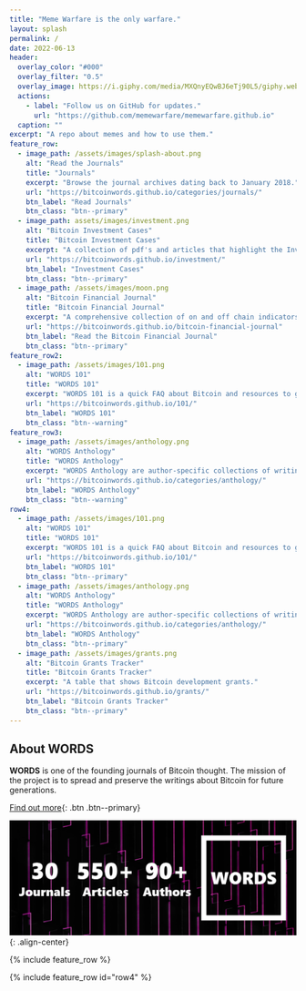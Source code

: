 ```yaml
---
title: "Meme Warfare is the only warfare."
layout: splash
permalink: /
date: 2022-06-13
header:
  overlay_color: "#000"
  overlay_filter: "0.5"
  overlay_image: https://i.giphy.com/media/MXQnyEQwBJ6eTj90L5/giphy.webp
  actions:
    - label: "Follow us on GitHub for updates."
      url: "https://github.com/memewarfare/memewarfare.github.io"
  caption: ""
excerpt: "A repo about memes and how to use them."
feature_row:
  - image_path: /assets/images/splash-about.png
    alt: "Read the Journals"
    title: "Journals"
    excerpt: "Browse the journal archives dating back to January 2018."
    url: "https://bitcoinwords.github.io/categories/journals/"
    btn_label: "Read Journals"
    btn_class: "btn--primary"
  - image_path: assets/images/investment.png
    alt: "Bitcoin Investment Cases"
    title: "Bitcoin Investment Cases"
    excerpt: "A collection of pdf's and articles that highlight the Investment Case for Bitcoin."
    url: "https://bitcoinwords.github.io/investment/"
    btn_label: "Investment Cases"
    btn_class: "btn--primary"
  - image_path: /assets/images/moon.png
    alt: "Bitcoin Financial Journal"
    title: "Bitcoin Financial Journal"
    excerpt: "A comprehensive collection of on and off chain indicators and valuation models for Bitcoin."
    url: "https://bitcoinwords.github.io/bitcoin-financial-journal"
    btn_label: "Read the Bitcoin Financial Journal"
    btn_class: "btn--primary"
feature_row2:
  - image_path: /assets/images/101.png
    alt: "WORDS 101"
    title: "WORDS 101"
    excerpt: "WORDS 101 is a quick FAQ about Bitcoin and resources to get you started."
    url: "https://bitcoinwords.github.io/101/"
    btn_label: "WORDS 101"
    btn_class: "btn--warning"
feature_row3:
  - image_path: /assets/images/anthology.png
    alt: "WORDS Anthology"
    title: "WORDS Anthology"
    excerpt: "WORDS Anthology are author-specific collections of writing."
    url: "https://bitcoinwords.github.io/categories/anthology/"
    btn_label: "WORDS Anthology"
    btn_class: "btn--warning"
row4:
  - image_path: /assets/images/101.png
    alt: "WORDS 101"
    title: "WORDS 101"
    excerpt: "WORDS 101 is a quick FAQ about Bitcoin and resources to get you started."
    url: "https://bitcoinwords.github.io/101/"
    btn_label: "WORDS 101"
    btn_class: "btn--primary"
  - image_path: /assets/images/anthology.png
    alt: "WORDS Anthology"
    title: "WORDS Anthology"
    excerpt: "WORDS Anthology are author-specific collections of writing."
    url: "https://bitcoinwords.github.io/categories/anthology/"
    btn_label: "WORDS Anthology"
    btn_class: "btn--primary"
  - image_path: /assets/images/grants.png
    alt: "Bitcoin Grants Tracker"
    title: "Bitcoin Grants Tracker"
    excerpt: "A table that shows Bitcoin development grants."
    url: "https://bitcoinwords.github.io/grants/"
    btn_label: "Bitcoin Grants Tracker"
    btn_class: "btn--primary"
---
```


## About WORDS 
**WORDS** is one of the founding journals of Bitcoin thought. The mission of the project is to spread and preserve the writings about Bitcoin for future generations.

[<i class="fas fa-book"></i> Find out more](https://bitcoinwords.github.io/about/){: .btn .btn--primary}

[![](https://raw.githubusercontent.com/bitcoinwords/bitcoinwords.github.io/master/assets/images/splash-stats.png)](https://bitcoinwords.github.io/categories/journals/){: .align-center}

{% include feature_row %}

{% include feature_row id="row4" %}
